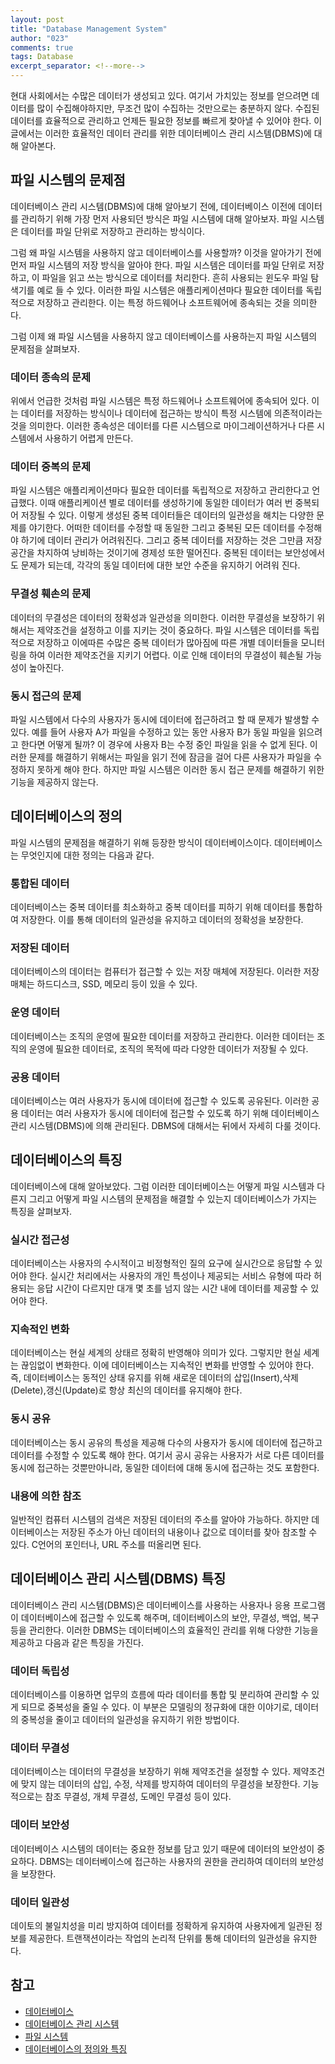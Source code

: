 ```yaml
---
layout: post
title: "Database Management System"
author: "023"
comments: true
tags: Database
excerpt_separator: <!--more-->
---
```



현대 사회에서는 수많은 데이터가 생성되고 있다.
여기서 가치있는 정보를 얻으려면 데이터를 많이 수집해야하지만, 무조건 많이 수집하는 것만으로는 충분하지 않다.
수집된 데이터를 효율적으로 관리하고 언제든 필요한 정보를 빠르게 찾아낼 수 있어야 한다.
이 글에서는 이러한 효율적인 데이터 관리를 위한 데이터베이스 관리 시스템(DBMS)에 대해 알아본다.

## 파일 시스템의 문제점

데이터베이스 관리 시스템(DBMS)에 대해 알아보기 전에, 데이터베이스 이전에 데이터를 관리하기 위해 가장 먼저 사용되던 방식은 파일 시스템에 대해 알아보자.
파일 시스템은 데이터를 파일 단위로 저장하고 관리하는 방식이다.

그럼 왜 파일 시스템을 사용하지 않고 데이터베이스를 사용할까?
이것을 알아가기 전에 먼저 파일 시스템의 저장 방식을 알아야 한다.
파일 시스템은 데이터를 파일 단위로 저장하고, 이 파일을 읽고 쓰는 방식으로 데이터를 처리한다.
흔히 사용되는 윈도우 파일 탐색기를 예로 들 수 있다.
이러한 파일 시스템은 애플리케이션마다 필요한 데이터를 독립적으로 저장하고 관리한다.
이는 특정 하드웨어나 소프트웨어에 종속되는 것을 의미한다.

그럼 이제 왜 파일 시스템을 사용하지 않고 데이터베이스를 사용하는지 파일 시스템의 문제점을 살펴보자.

### 데이터 종속의 문제
위에서 언급한 것처럼 파일 시스템은 특정 하드웨어나 소프트웨어에 종속되어 있다.
이는 데이터를 저장하는 방식이나 데이터에 접근하는 방식이 특정 시스템에 의존적이라는 것을 의미한다.
이러한 종속성은 데이터를 다른 시스템으로 마이그레이션하거나 다른 시스템에서 사용하기 어렵게 만든다.

### 데이터 중복의 문제
파일 시스템은 애플리케이션마다 필요한 데이터를 독립적으로 저장하고 관리한다고 언급했다.
이때 애플리케이션 별로 데이터를 생성하기에 동일한 데이터가 여러 번 중복되어 저장될 수 있다.
이렇게 생성된 중복 데이터들은 데이터의 일관성을 해치는 다양한 문제를 야기한다.
어떠한 데이터를 수정할 때 동일한 그리고 중복된 모든 데이터를 수정해야 하기에 데이터 관리가 어려워진다.
그리고 중복 데이터를 저장하는 것은 그만큼 저장 공간을 차지하여 낭비하는 것이기에 경제성 또한 떨어진다.
중복된 데이터는 보안성에서도 문제가 되는데, 각각의 동일 데이터에 대한 보안 수준을 유지하기 어려워 진다.

### 무결성 훼손의 문제
데이터의 무결성은 데이터의 정확성과 일관성을 의미한다.
이러한 무결성을 보장하기 위해서는 제약조건을 설정하고 이를 지키는 것이 중요하다.
파일 시스템은 데이터를 독립적으로 저장하고 이에따른 수많은 중복 데이터가 많아짐에 따른 개별 데이터들을 모니터링을 하여 이러한 제약조건을 지키기 어렵다.
이로 인해 데이터의 무결성이 훼손될 가능성이 높아진다.

### 동시 접근의 문제
파일 시스템에서 다수의 사용자가 동시에 데이터에 접근하려고 할 때 문제가 발생할 수 있다.
예를 들어 사용자 A가 파일을 수정하고 있는 동안 사용자 B가 동일 파일을 읽으려고 한다면 어떻게 될까?
이 경우에 사용자 B는 수정 중인 파일을 읽을 수 없게 된다.
이러한 문제를 해결하기 위해서는 파일을 읽기 전에 잠금을 걸어 다른 사용자가 파일을 수정하지 못하게 해야 한다.
하지만 파일 시스템은 이러한 동시 접근 문제를 해결하기 위한 기능을 제공하지 않는다.

## 데이터베이스의 정의
파일 시스템의 문제점을 해결하기 위해 등장한 방식이 데이터베이스이다.
데이터베이스는 무엇인지에 대한 정의는 다음과 같다.

### 통합된 데이터
데이터베이스는 중복 데이터를 최소화하고 중복 데이터를 피하기 위해 데이터를 통합하여 저장한다.
이를 통해 데이터의 일관성을 유지하고 데이터의 정확성을 보장한다.

### 저장된 데이터
데이터베이스의 데이터는 컴퓨터가 접근할 수 있는 저장 매체에 저장된다.
이러한 저장 매체는 하드디스크, SSD, 메모리 등이 있을 수 있다.

### 운영 데이터
데이터베이스는 조직의 운영에 필요한 데이터를 저장하고 관리한다.
이러한 데이터는 조직의 운영에 필요한 데이터로, 조직의 목적에 따라 다양한 데이터가 저장될 수 있다.

### 공용 데이터
데이터베이스는 여러 사용자가 동시에 데이터에 접근할 수 있도록 공유된다.
이러한 공용 데이터는 여러 사용자가 동시에 데이터에 접근할 수 있도록 하기 위해 데이터베이스 관리 시스템(DBMS)에 의해 관리된다.
DBMS에 대해서는 뒤에서 자세히 다룰 것이다.

## 데이터베이스의 특징
데이터베이스에 대해 알아보았다.
그럼 이러한 데이터베이스는 어떻게 파일 시스템과 다른지 그리고 어떻게 파일 시스템의 문제점을 해결할 수 있는지 데이터베이스가 가지는 특징을 살펴보자.


### 실시간 접근성
데이터베이스는 사용자의 수시적이고 비정형적인 질의 요구에 실시간으로 응답할 수 있어야 한다. 
실시간 처리에서는 사용자의 개인 특성이나 제공되는 서비스 유형에 따라 허용되는 응답 시간이 다르지만 대개 몇 초를 넘지 않는 시간 내에 데이터를 제공할 수 있어야 한다.

### 지속적인 변화
데이터베이스는 현실 세계의 상태르 정확히 반영해야 의미가 있다.
그렇지만 현실 세계는 끊임없이 변화한다.
이에 데이터베이스는 지속적인 변화를 반영할 수 있어야 한다.
즉, 데이터베이스는 동적인 상태 유지를 위해 새로운 데이터의 삽입(Insert),삭제(Delete),갱신(Update)로 항상 최신의 데이터를 유지해야 한다.

### 동시 공유
데이터베이스는 동시 공유의 특성을 제공해 다수의 사용자가 동시에 데이터에 접근하고 데이터를 수정할 수 있도록 해야 한다.
여기서 공시 공유는 사용자가 서로 다른 데이터를 동시에 접근하는 것뿐만아니라, 동일한 데이터에 대해 동시에 접근하는 것도 포함한다.

### 내용에 의한 참조
일반적인 컴퓨터 시스템의 검색은 저장된 데이터의 주소를 알아야 가능하다. 
하지만 데이터베이스는 저장된 주소가 아닌 데이터의 내용이나 값으로 데이터를 찾아 참조할 수 있다.
C언어의 포인터나, URL 주소를 떠올리면 된다.

## 데이터베이스 관리 시스템(DBMS) 특징
데이터베이스 관리 시스템(DBMS)은 데이터베이스를 사용하는 사용자나 응용 프로그램이 데이터베이스에 접근할 수 있도록 해주며, 데이터베이스의 보안, 무결성, 백업, 복구 등을 관리한다.
이러한 DBMS는 데이터베이스의 효율적인 관리를 위해 다양한 기능을 제공하고 다음과 같은 특징을 가진다.

### 데이터 독립성
데이터베이스를 이용하면 업무의 흐름에 따라 데이터를 통합 및 분리하여 관리할 수 있게 되므로 중복성을 줄일 수 있다.
이 부분은 모델링의 정규화에 대한 이야기로, 데이터의 중복성을 줄이고 데이터의 일관성을 유지하기 위한 방법이다.

### 데이터 무결성
데이터베이스는 데이터의 무결성을 보장하기 위해 제약조건을 설정할 수 있다.
제약조건에 맞지 않는 데이터의 삽입, 수정, 삭제를 방지하여 데이터의 무결성을 보장한다.
기능적으로는 참조 무결성, 개체 무결성, 도메인 무결성 등이 있다.

### 데이터 보안성
데이터베이스 시스템의 데이터는 중요한 정보를 담고 있기 때문에 데이터의 보안성이 중요하다.
DBMS는 데이터베이스에 접근하는 사용자의 권한을 관리하여 데이터의 보안성을 보장한다.

### 데이터 일관성
데이토의 불일치성을 미리 방지하여 데이터를 정확하게 유지하여 사용자에게 일관된 정보를 제공한다.
트랜잭션이라는 작업의 논리적 단위를 통해 데이터의 일관성을 유지한다.


## 참고
- [데이터베이스](https://ko.wikipedia.org/wiki/데이터베이스)
- [데이터베이스 관리 시스템](https://ko.wikipedia.org/wiki/데이터베이스_관리_시스템)
- [파일 시스템](https://ko.wikipedia.org/wiki/파일_시스템)
- [데이터베이스의 정의와 특징](https://coding-factory.tistory.com/214)